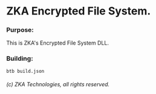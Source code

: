 # ZKA Encrypted File System.

### Purpose:

This is ZKA's Encrypted File System DLL.

### Building:

`btb build.json`

###### (c) ZKA Technologies, all rights reserved.
